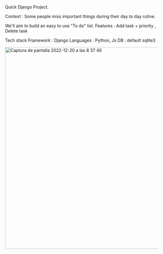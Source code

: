 Quick Django Project.

Context : Some people miss important things during their day to day rutine. 

We'll aim to build an easy to use "To do" list. Features : Add task + priority , Delete task


Tech stack 
Framework : Django 
Languages : Python, Js
DB : default sqlite3



<img width="666" alt="Captura de pantalla 2022-12-20 a las 8 37 46" src="https://user-images.githubusercontent.com/81099969/208609980-cf96cdcc-5983-496f-8002-97cc1d566acd.png">
